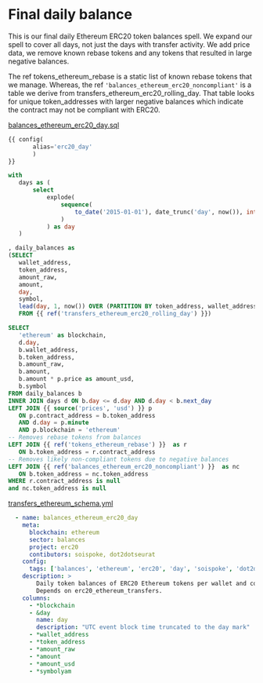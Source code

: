 # Final daily balance

This is our final daily Ethereum ERC20 token balances spell. We expand our spell to cover all days, not just the days with transfer activity. We add price data, we remove known rebase tokens and any tokens that resulted in large negative balances.

The ref tokens\_ethereum\_rebase is a static list of known rebase tokens that we manage. Whereas, the ref `'balances_ethereum_erc20_noncompliant'` is a table we derive from transfers\_ethereum\_erc20\_rolling\_day. That table looks for unique token\_addresses with larger negative balances which indicate the contract may not be compliant with ERC20.

[balances\_ethereum\_erc20\_day.sql](https://github.com/duneanalytics/spellbook/blob/master/spellbook/models/balances/ethereum/erc20/balances\_ethereum\_erc20\_day.sql)

```sql
{{ config(
       alias='erc20_day'
       )
}}

with
   days as (
       select
           explode(
               sequence(
                   to_date('2015-01-01'), date_trunc('day', now()), interval 1 day
               )
           ) as day
   )

, daily_balances as
(SELECT
   wallet_address,
   token_address,
   amount_raw,
   amount,
   day,
   symbol,
   lead(day, 1, now()) OVER (PARTITION BY token_address, wallet_address ORDER BY day) AS next_day
   FROM {{ ref('transfers_ethereum_erc20_rolling_day') }})

SELECT
   'ethereum' as blockchain,
   d.day,
   b.wallet_address,
   b.token_address,
   b.amount_raw,
   b.amount,
   b.amount * p.price as amount_usd,
   b.symbol
FROM daily_balances b
INNER JOIN days d ON b.day <= d.day AND d.day < b.next_day
LEFT JOIN {{ source('prices', 'usd') }} p
   ON p.contract_address = b.token_address
   AND d.day = p.minute
   AND p.blockchain = 'ethereum'
-- Removes rebase tokens from balances
LEFT JOIN {{ ref('tokens_ethereum_rebase') }}  as r
   ON b.token_address = r.contract_address
-- Removes likely non-compliant tokens due to negative balances
LEFT JOIN {{ ref('balances_ethereum_erc20_noncompliant') }}  as nc
   ON b.token_address = nc.token_address
WHERE r.contract_address is null
and nc.token_address is null
```

[transfers\_ethereum\_schema.yml](https://github.com/duneanalytics/spellbook/blob/master/spellbook/models/transfers/ethereum/transfers\_ethereum\_schema.yml)

```yaml
  - name: balances_ethereum_erc20_day
    meta:
      blockchain: ethereum
      sector: balances
      project: erc20
      contibutors: soispoke, dot2dotseurat
    config:
      tags: ['balances', 'ethereum', 'erc20', 'day', 'soispoke', 'dot2dotseurat']
    description: >
        Daily token balances of ERC20 Ethereum tokens per wallet and contract address pair.
        Depends on erc20_ethereum_transfers.
    columns:
      - *blockchain
      - &day
        name: day
        description: "UTC event block time truncated to the day mark"
      - *wallet_address
      - *token_address
      - *amount_raw
      - *amount
      - *amount_usd
      - *symbolyam
```
